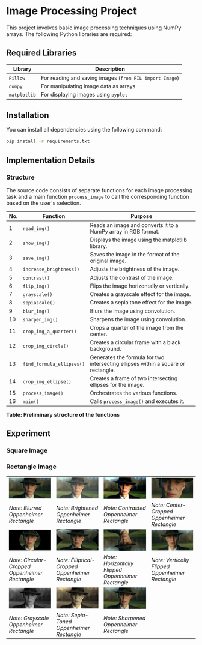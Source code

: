 # Image Processing Project

This project involves basic image processing techniques using NumPy arrays. The following Python libraries are required:

## Required Libraries

| Library       | Description                                      |
|---------------|--------------------------------------------------|
| `Pillow`      | For reading and saving images (`from PIL import Image`) |
| `numpy`       | For manipulating image data as arrays            |
| `matplotlib`  | For displaying images using `pyplot`             |

## Installation

You can install all dependencies using the following command:

```bash
pip install -r requirements.txt
```
## Implementation Details

### Structure
The source code consists of separate functions for each image processing task and a main function `process_image` to call the corresponding function based on the user's selection.

| **No.** | **Function**                   | **Purpose**                                                |
|---------|--------------------------------|------------------------------------------------------------|
| 1       | `read_img()`                   | Reads an image and converts it to a NumPy array in RGB format. |
| 2       | `show_img()`                   | Displays the image using the matplotlib library.            |
| 3       | `save_img()`                   | Saves the image in the format of the original image.        |
| 4       | `increase_brightness()`        | Adjusts the brightness of the image.                       |
| 5       | `contrast()`                   | Adjusts the contrast of the image.                         |
| 6       | `flip_img()`                   | Flips the image horizontally or vertically.                |
| 7       | `grayscale()`                  | Creates a grayscale effect for the image.                   |
| 8       | `sepiascale()`                 | Creates a sepia tone effect for the image.                 |
| 9       | `blur_img()`                   | Blurs the image using convolution.                         |
| 10      | `sharpen_img()`                | Sharpens the image using convolution.                      |
| 11      | `crop_img_a_quarter()`         | Crops a quarter of the image from the center.              |
| 12      | `crop_img_circle()`            | Creates a circular frame with a black background.          |
| 13      | `find_formula_ellipses()`      | Generates the formula for two intersecting ellipses within a square or rectangle. |
| 14      | `crop_img_ellipse()`           | Creates a frame of two intersecting ellipses for the image. |
| 15      | `process_image()`              | Orchestrates the various functions.                        |
| 16      | `main()`                       | Calls `process_image()` and executes it.                   |

**Table: Preliminary structure of the functions**

## Experiment

### Square Image



### Rectangle Image
<table>
  <tr>
    <td><img src="img/processed/rectangle_img/oppenheimer_rec_blur.png" alt="Blurred Oppenheimer Rectangle" width="200"></td>
    <td><img src="img/processed/rectangle_img/oppenheimer_rec_bright.png" alt="Brightened Oppenheimer Rectangle" width="200"></td>
    <td><img src="img/processed/rectangle_img/oppenheimer_rec_contrast.png" alt="Contrasted Oppenheimer Rectangle" width="200"></td>
    <td><img src="img/processed/rectangle_img/oppenheimer_rec_crop_center.png" alt="Center-Cropped Oppenheimer Rectangle" width="200"></td>
  </tr>
  <tr>
    <td><i>Note: Blurred Oppenheimer Rectangle</i></td>
    <td><i>Note: Brightened Oppenheimer Rectangle</i></td>
    <td><i>Note: Contrasted Oppenheimer Rectangle</i></td>
    <td><i>Note: Center-Cropped Oppenheimer Rectangle</i></td>
  </tr>
  <tr>
    <td><img src="img/processed/rectangle_img/oppenheimer_rec_crop_circle.png" alt="Circular-Cropped Oppenheimer Rectangle" width="200"></td>
    <td><img src="img/processed/rectangle_img/oppenheimer_rec_crop_ellipse.png" alt="Elliptical-Cropped Oppenheimer Rectangle" width="200"></td>
    <td><img src="img/processed/rectangle_img/oppenheimer_rec_flip_horizontal.png" alt="Horizontally Flipped Oppenheimer Rectangle" width="200"></td>
    <td><img src="img/processed/rectangle_img/oppenheimer_rec_flip_vertical.png" alt="Vertically Flipped Oppenheimer Rectangle" width="200"></td>
  </tr>
  <tr>
    <td><i>Note: Circular-Cropped Oppenheimer Rectangle</i></td>
    <td><i>Note: Elliptical-Cropped Oppenheimer Rectangle</i></td>
    <td><i>Note: Horizontally Flipped Oppenheimer Rectangle</i></td>
    <td><i>Note: Vertically Flipped Oppenheimer Rectangle</i></td>
  </tr>
  <tr>
    <td><img src="img/processed/rectangle_img/oppenheimer_rec_grayscale.png" alt="Grayscale Oppenheimer Rectangle" width="200"></td>
    <td><img src="img/processed/rectangle_img/oppenheimer_rec_sepia.png" alt="Sepia-Toned Oppenheimer Rectangle" width="200"></td>
    <td><img src="img/processed/rectangle_img/oppenheimer_rec_sharpen.png" alt="Sharpened Oppenheimer Rectangle" width="200"></td>
    <td></td>
  </tr>
  <tr>
    <td><i>Note: Grayscale Oppenheimer Rectangle</i></td>
    <td><i>Note: Sepia-Toned Oppenheimer Rectangle</i></td>
    <td><i>Note: Sharpened Oppenheimer Rectangle</i></td>
    <td></td>
  </tr>
</table>
